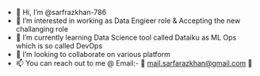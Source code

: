 - 👋 Hi, I’m @sarfrazkhan-786
- 👀 I’m interested in working as Data Engieer role & Accepting the new challanging role
- 🌱 I’m currently learning Data Science tool called Dataiku as ML Ops which is so called DevOps
- 💞️ I’m looking to collaborate on various platform
- 📫 You can reach out to me @ Email:- 📧 mail.sarfarazkhan@gmail.com 📧

<!---
sarfrazkhan-786/sarfrazkhan-786 is a ✨ special ✨ repository because its `README.md` (this file) appears on your GitHub profile.
You can click the Preview link to take a look at your changes.
--->
